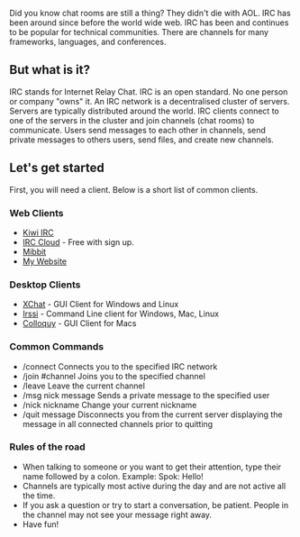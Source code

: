 Did you know chat rooms are still a thing? They didn't die with AOL. IRC has been around since before the world wide web. IRC has been and continues to be popular for technical communities. There are channels for many frameworks, languages, and conferences.


## But what is it?

IRC stands for Internet Relay Chat. IRC is an open standard. No one person or company "owns" it. An IRC network is a decentralised cluster of servers. Servers are typically distributed around the world. IRC clients connect to one of the servers in the cluster and join channels (chat rooms) to communicate. Users send messages to each other in channels, send private messages to others users, send files, and create new channels.

## Let's get started

First, you will need a client. Below is a short list of common clients.

### Web Clients

* [Kiwi IRC](https://kiwiirc.com/)
* [IRC Cloud](https://www.irccloud.com/) - Free with sign up.
* [Mibbit](http://mibbit.com/)
* [My Website](http://officehours.johnsonch.com/)

### Desktop Clients

* [XChat](http://xchat.org/download/) - GUI Client for Windows and Linux
* [Irssi](http://irssi.org/download#binaries) - Command Line client for Windows, Mac, Linux
* [Colloquy](http://colloquy.info/) - GUI Client for Macs

### Common Commands

* /connect <server address> Connects you to the specified IRC network
* /join #channel	Joins you to the specified channel
* /leave	Leave the current channel
* /msg nick message	Sends a private message to the specified user
* /nick nickname	Change your current nickname
* /quit message	Disconnects you from the current server displaying the message in all connected channels prior to quitting

### Rules of the road

* When talking to someone or you want to get their attention, type their name followed by a colon. Example: Spok: Hello!
* Channels are typically most active during the day and are not active all the time.
* If you ask a question or try to start a conversation, be patient. People in the channel may not see your message right away.
* Have fun!




